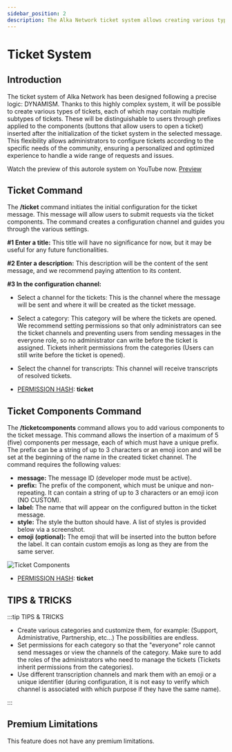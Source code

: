 ```yaml
---
sidebar_position: 2
description: The Alka Network ticket system allows creating various types of tickets with multiple subtypes, distinguishable by prefixes. This flexibility ensures a personalized and optimized experience for handling community requests and issues.
---
```


# Ticket System

## Introduction

The ticket system of Alka Network has been designed following a precise logic: DYNAMISM. Thanks to this highly complex system, it will be possible to create various types of tickets, each of which may contain multiple subtypes of tickets. These will be distinguishable to users through prefixes applied to the components (buttons that allow users to open a ticket) inserted after the initialization of the ticket system in the selected message. This flexibility allows administrators to configure tickets according to the specific needs of the community, ensuring a personalized and optimized experience to handle a wide range of requests and issues.

Watch the preview of this autorole system on YouTube now.
[Preview](https://www.youtube.com/embed/lOv8oAU-KfE)


## Ticket Command

The **/ticket** command initiates the initial configuration for the ticket message. This message will allow users to submit requests via the ticket components. The command creates a configuration channel and guides you through the various settings.

**#1 Enter a title:** This title will have no significance for now, but it may be useful for any future functionalities.

**#2 Enter a description:** This description will be the content of the sent message, and we recommend paying attention to its content.

**#3 In the configuration channel:**

- Select a channel for the tickets: This is the channel where the message will be sent and where it will be created as the ticket message.
- Select a category: This category will be where the tickets are opened. We recommend setting permissions so that only administrators can see the ticket channels and preventing users from sending messages in the everyone role, so no administrator can write before the ticket is assigned. Tickets inherit permissions from the categories (Users can still write before the ticket is opened).
- Select the channel for transcripts: This channel will receive transcripts of resolved tickets.

- [PERMISSION HASH](/docs/permissions): **ticket**


## Ticket Components Command

The **/ticketcomponents** command allows you to add various components to the ticket message. This command allows the insertion of a maximum of 5 (five) components per message, each of which must have a unique prefix. The prefix can be a string of up to 3 characters or an emoji icon and will be set at the beginning of the name in the created ticket channel. The command requires the following values:

- **message:** The message ID (developer mode must be active).
- **prefix:** The prefix of the component, which must be unique and non-repeating. It can contain a string of up to 3 characters or an emoji icon (NO CUSTOM).
- **label:** The name that will appear on the configured button in the ticket message.
- **style:** The style the button should have. A list of styles is provided below via a screenshot.
- **emoji (optional):** The emoji that will be inserted into the button before the label. It can contain custom emojis as long as they are from the same server.

<div class="centered-image">
  <img src="/img/ticketcomponents.png" alt="Ticket Components"/>
</div>

- [PERMISSION HASH](/docs/permissions): **ticket**


## TIPS & TRICKS

:::tip TIPS & TRICKS

- Create various categories and customize them, for example: (Support, Administrative, Partnership, etc...) The possibilities are endless.
- Set permissions for each category so that the "everyone" role cannot send messages or view the channels of the category. Make sure to add the roles of the administrators who need to manage the tickets (Tickets inherit permissions from the categories).
- Use different transcription channels and mark them with an emoji or a unique identifier (during configuration, it is not easy to verify which channel is associated with which purpose if they have the same name).

:::

## Premium Limitations

This feature does not have any premium limitations.